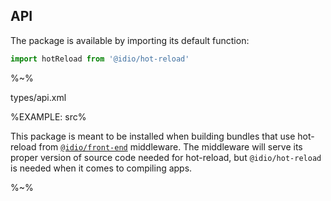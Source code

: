## API

The package is available by importing its default function:

```js
import hotReload from '@idio/hot-reload'
```

%~%

<typedef noArgTypesInToc method="hotReload">types/api.xml</typedef>

<!-- <typedef>types/index.xml</typedef> -->
%EXAMPLE: src%

This package is meant to be installed when building bundles that use hot-reload from [`@idio/front-end`](https://github.com/idiocc/frontend) middleware. The middleware will serve its proper version of source code needed for hot-reload, but `@idio/hot-reload` is needed when it comes to compiling apps.

<!-- %FORK example% -->

%~%